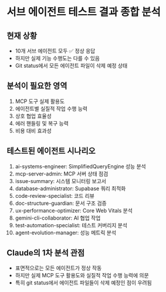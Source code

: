 # 서브 에이전트 테스트 결과 종합 분석

## 현재 상황
- 10개 서브 에이전트 모두 ✅ 정상 응답
- 하지만 실제 기능 수행도는 다를 수 있음
- Git status에서 모든 에이전트 파일이 삭제 예정 상태

## 분석이 필요한 영역
1. MCP 도구 실제 활용도
2. 에이전트별 실질적 작업 수행 능력
3. 상호 협업 효율성
4. 에러 핸들링 및 복구 능력
5. 비용 대비 효과성

## 테스트된 에이전트 시나리오
1. ai-systems-engineer: SimplifiedQueryEngine 성능 분석
2. mcp-server-admin: MCP 서버 상태 점검
3. issue-summary: 시스템 모니터링 보고서
4. database-administrator: Supabase 쿼리 최적화
5. code-review-specialist: 코드 리뷰
6. doc-structure-guardian: 문서 구조 검증
7. ux-performance-optimizer: Core Web Vitals 분석
8. gemini-cli-collaborator: AI 협업 작업
9. test-automation-specialist: 테스트 커버리지 분석
10. agent-evolution-manager: 성능 메트릭 분석

## Claude의 1차 분석 관점
- 표면적으로는 모든 에이전트가 정상 작동
- 하지만 실제 MCP 도구 활용도와 실질적 작업 수행 능력에 의문
- 특히 git status에서 에이전트 파일들이 삭제 예정인 점이 우려됨